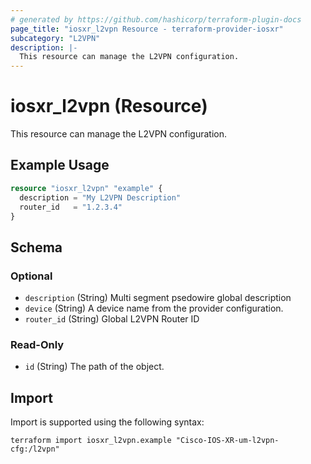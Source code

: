 ```yaml
---
# generated by https://github.com/hashicorp/terraform-plugin-docs
page_title: "iosxr_l2vpn Resource - terraform-provider-iosxr"
subcategory: "L2VPN"
description: |-
  This resource can manage the L2VPN configuration.
---
```


# iosxr_l2vpn (Resource)

This resource can manage the L2VPN configuration.

## Example Usage

```terraform
resource "iosxr_l2vpn" "example" {
  description = "My L2VPN Description"
  router_id   = "1.2.3.4"
}
```

<!-- schema generated by tfplugindocs -->
## Schema

### Optional

- `description` (String) Multi segment psedowire global description
- `device` (String) A device name from the provider configuration.
- `router_id` (String) Global L2VPN Router ID

### Read-Only

- `id` (String) The path of the object.

## Import

Import is supported using the following syntax:

```shell
terraform import iosxr_l2vpn.example "Cisco-IOS-XR-um-l2vpn-cfg:/l2vpn"
```
